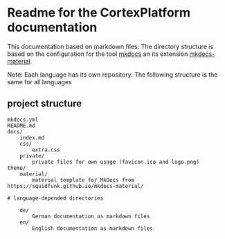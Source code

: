 Readme for the CortexPlatform documentation
===========================================

This documentation based on markdown files. The directory structure is based on the configuration for the tool [mkdocs](http://www.mkdocs.org/) an its extension [mkdocs-material](https://squidfunk.github.io/mkdocs-material/).

Note: Each language has its own repository. The following structure is the same for all languages

project structure
-----------------

```
mkdocs.yml
README.md
docs/
	index.md
	css/
		extra.css
	private/
		private files for own usage (favicon.ico and logo.png)
theme/
	material/
		material template for MkDocs from https://squidfunk.github.io/mkdocs-material/

# language-depended directories

	de/
		German documentation as markdown files
	en/
		English documentation as markdown files
```

